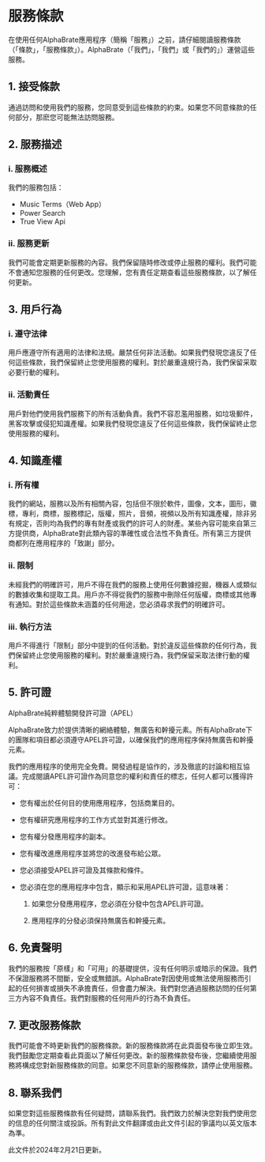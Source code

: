# 服務條款

在使用任何AlphaBrate應用程序（簡稱「服務」）之前，請仔細閱讀服務條款（「條款」，「服務條款」）。AlphaBrate（「我們」，「我們」或「我們的」）運營這些服務。

## 1. 接受條款

通過訪問和使用我們的服務，您同意受到這些條款的約束。如果您不同意條款的任何部分，那麽您可能無法訪問服務。

## 2. 服務描述

### i. 服務概述

我們的服務包括：

- Music Terms（Web App）
- Power Search
- True View Api

### ii. 服務更新

我們可能會定期更新服務的內容。我們保留隨時修改或停止服務的權利。我們可能不會通知您服務的任何更改。您理解，您有責任定期查看這些服務條款，以了解任何更新。

## 3. 用戶行為

### i. 遵守法律

用戶應遵守所有適用的法律和法規。嚴禁任何非法活動。如果我們發現您違反了任何這些條款，我們保留終止您使用服務的權利。對於嚴重違規行為，我們保留采取必要行動的權利。

### ii. 活動責任

用戶對他們使用我們服務下的所有活動負責。我們不容忍濫用服務，如垃圾郵件，黑客攻擊或侵犯知識產權。如果我們發現您違反了任何這些條款，我們保留終止您使用服務的權利。

## 4. 知識產權

### i. 所有權

我們的網站，服務以及所有相關內容，包括但不限於軟件，圖像，文本，圖形，徽標，專利，商標，服務標記，版權，照片，音頻，視頻以及所有知識產權，除非另有規定，否則均為我們的專有財產或我們的許可人的財產。某些內容可能來自第三方提供商，AlphaBrate對此類內容的準確性或合法性不負責任。所有第三方提供商都列在應用程序的「致謝」部分。

### ii. 限制

未經我們的明確許可，用戶不得在我們的服務上使用任何數據挖掘，機器人或類似的數據收集和提取工具。用戶亦不得從我們的服務中刪除任何版權，商標或其他專有通知。對於這些條款未涵蓋的任何用途，您必須尋求我們的明確許可。

### iii. 執行方法

用戶不得進行「限制」部分中提到的任何活動。對於違反這些條款的任何行為，我們保留終止您使用服務的權利。對於嚴重違規行為，我們保留采取法律行動的權利。

## 5. 許可證

AlphaBrate純粹體驗開發許可證（APEL）

AlphaBrate致力於提供清晰的網絡體驗，無廣告和幹擾元素。所有AlphaBrate下的團隊和項目都必須遵守APEL許可證，以確保我們的應用程序保持無廣告和幹擾元素。

我們的應用程序的使用完全免費。開發過程是協作的，涉及徹底的討論和相互協議。完成閱讀APEL許可證作為同意您的權利和責任的標志，任何人都可以獲得許可：

- 您有權出於任何目的使用應用程序，包括商業目的。

- 您有權研究應用程序的工作方式並對其進行修改。

- 您有權分發應用程序的副本。

- 您有權改進應用程序並將您的改進發布給公眾。

- 您必須接受APEL許可證及其條款和條件。

- 您必須在您的應用程序中包含，顯示和采用APEL許可證，這意味著：

    1. 如果您分發應用程序，您必須在分發中包含APEL許可證。

    2. 應用程序的分發必須保持無廣告和幹擾元素。

## 6. 免責聲明

我們的服務按「原樣」和「可用」的基礎提供，沒有任何明示或暗示的保證。我們不保證服務將不間斷，安全或無錯誤。AlphaBrate對因使用或無法使用服務而引起的任何損害或損失不承擔責任，但會盡力解決。我們對您通過服務訪問的任何第三方內容不負責任。我們對服務的任何用戶的行為不負責任。

## 7. 更改服務條款

我們可能會不時更新我們的服務條款。新的服務條款將在此頁面發布後立即生效。我們鼓勵您定期查看此頁面以了解任何更改。新的服務條款發布後，您繼續使用服務將構成您對新服務條款的同意。如果您不同意新的服務條款，請停止使用服務。

## 8. 聯系我們

如果您對這些服務條款有任何疑問，請聯系我們。我們致力於解決您對我們使用您的信息的任何關注或投訴。所有對此文件翻譯或由此文件引起的爭議均以英文版本為準。

此文件於2024年2月21日更新。